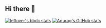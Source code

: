 ## Hi there 👋
[![leftover's bbdc stats](https://stat.leftover.cn/bbdc?userId=559808843&nickname=naihe)](https://github.com/left0ver/github-bbdc-stat)
[![Anurag's GitHub stats](https://github-readme-stats.vercel.app/api?username=naiheMy&theme=blue-green)](https://github.com/anuraghazra/github-readme-stats)
